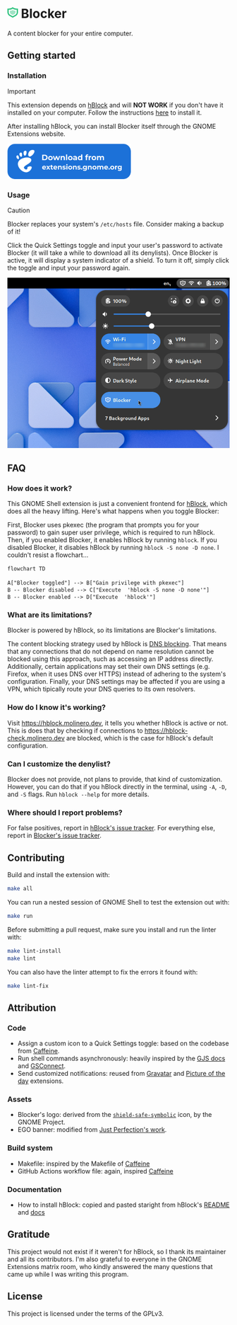 <h1><img height="25" src="assets/blocker.svg"> Blocker</h1>

A content blocker for your entire computer.

## Getting started

### Installation

> [!Important]
> This extension depends on [hBlock](https://github.com/hectorm/hblock/) and will **NOT WORK** if you don't have it installed on your computer. Follow the instructions [here](https://github.com/pesader/gnome-shell-extension-blocker/wiki/Installing-hBlock) to install it.

After installing hBlock, you can install Blocker itself through the GNOME Extensions website.

<img height="80" src="assets/ego.png">

### Usage

> [!Caution]
> Blocker replaces your system's `/etc/hosts` file. Consider making a backup of it! 

Click the Quick Settings toggle and input your user's password to activate Blocker (it will take a while to download all its denylists). Once Blocker is active, it will display a system indicator of a shield. To turn it off, simply click the toggle and input your password again.

![Screenshot of the Quick Settings menu with the Blocker toggle](assets/screenshot.png)

## FAQ

### How does it work?

This GNOME Shell extension is just a convenient frontend for [hBlock](https://github.com/hectorm/hblock/), which does all the heavy lifting. Here's what happens when you toggle Blocker:

First, Blocker uses pkexec (the program that prompts you for your password) to gain super user privilege, which is required to run hBlock. Then, if you enabled Blocker, it enables hBlock by running `hblock`. If you disabled Blocker, it disables hBlock by running `hblock -S none -D none`. I couldn't resist a flowchart...

```mermaid
flowchart TD

A["Blocker toggled"] --> B["Gain privilege with pkexec"]
B -- Blocker disabled --> C["Execute  'hblock -S none -D none'"]
B -- Blocker enabled --> D["Execute  'hblock'"]
```

### What are its limitations?

Blocker is powered by hBlock, so its limitations are Blocker's limitations.

The content blocking strategy used by hBlock is [DNS blocking](https://en.wikipedia.org/wiki/DNS_blocking). That means that any connections that do not depend on name resolution cannot be blocked using this approach, such as accessing an IP address directly. Additionally, certain applications may set their own DNS settings (e.g. Firefox, when it uses DNS over HTTPS) instead of adhering to the system's configuration. Finally, your DNS settings may be affected if you are using a VPN, which tipically route your DNS queries to its own resolvers.

### How do I know it's working?

Visit https://hblock.molinero.dev, it tells you whether hBlock is active or not. This is does that by checking if connections to https://hblock-check.molinero.dev are blocked, which is the case for hBlock's default configuration.

### Can I customize the denylist?

Blocker does not provide, not plans to provide, that kind of customization. However, you can do that if you hBlock directly in the terminal, using `-A`, `-D`, and `-S` flags. Run `hblock --help` for more details.

### Where should I report problems?

For false positives, report in [hBlock's issue tracker](https://github.com/hectorm/hblock/issues). For everything else, report in [Blocker's issue tracker](https://github.com/pesader/gnome-shell-extension-blocker/issues).

## Contributing

Build and install the extension with:

```bash
make all
```

You can run a nested session of GNOME Shell to test the extension out with:

```bash
make run
```

Before submitting a pull request, make sure you install and run the linter with:

```bash
make lint-install
make lint
```

You can also have the linter attempt to fix the errors it found with:

```bash
make lint-fix
```

## Attribution

### Code

- Assign a custom icon to a Quick Settings toggle: based on the codebase from [Caffeine](https://github.com/eonpatapon/gnome-shell-extension-caffeine).
- Run shell commands asynchronously: heavily inspired by the [GJS docs](https://gjs.guide/guides/gio/subprocesses.html) and [GSConnect](https://github.com/GSConnect/gnome-shell-extension-gsconnect/blob/main/src/service/plugins/runcommand.js).
- Send customized notifications: reused from [Gravatar](https://github.com/dsheeler/gnome-shell-extensions-gravatar) and [Picture of the day](https://github.com/swsnr/gnome-shell-extension-picture-of-the-day) extensions.

### Assets

- Blocker's logo: derived from the [`shield-safe-symbolic`](https://gitlab.gnome.org/World/design/icon-library/-/blob/master/data/resources/icon-dev-kit/shield-safe-symbolic.svg?ref_type=heads) icon, by the GNOME Project.
- EGO banner: modified from [Just Perfection's work](https://gitlab.gnome.org/jrahmatzadeh/just-perfection/-/blob/main/data/imgs/ego.svg?ref_type=heads).

### Build system

- Makefile: inspired by the Makefile of [Caffeine](https://github.com/eonpatapon/gnome-shell-extension-caffeine/blob/master/Makefile)
- GitHub Actions workflow file: again, inspired [Caffeine](https://github.com/eonpatapon/gnome-shell-extension-caffeine/tree/master/.github/workflows)

### Documentation

- How to install hBlock: copied and pasted staright from hBlock's [README](https://github.com/hectorm/hblock/?tab=readme-ov-file#installation) and [docs](https://github.com/hectorm/hblock/blob/master/PACKAGES.md)

## Gratitude

This project would not exist if it weren't for hBlock, so I thank its maintainer and all its contributors. I'm also grateful to everyone in the GNOME Extensions matrix room, who kindly answered the many questions that came up while I was writing this program.

## License

This project is licensed under the terms of the GPLv3.
